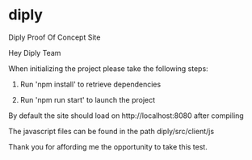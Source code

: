 # diply
Diply Proof Of Concept Site

Hey Diply Team

When initializing the project please take the following steps:

1. Run 'npm install' to retrieve dependencies

2. Run 'npm run start' to launch the project


By default the site should load on http://localhost:8080 after compiling

The javascript files can be found in the path diply/src/client/js

Thank you for affording me the opportunity to take this test.
